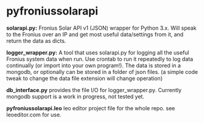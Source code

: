 # pyfroniussolarapi
**solarapi.py:**
Fronius Solar API v1 (JSON) wrapper for Python 3.x. Will speak to the Fronius
over an IP and get most useful data/settings from it, and return the data as
dicts.

**logger_wrapper.py:**
A tool that uses solarapi.py for logging all the useful Fronius system data
when run. Use crontab to run it repeatedly to log data continually (or import
into your own program!).
The data is stored in a mongodb, or optionally can be stored in a folder of
json files. (a simple code tweak to change the data file extension will change
operation)

**db_interface.py**
provides the file I/O for logger_wrapper.py. Currently mongodb support is a
work in progress, not tested yet.

**pyfroniussolarapi.leo**
leo editor project file for the whole repo. see leoeditor.com for use.

